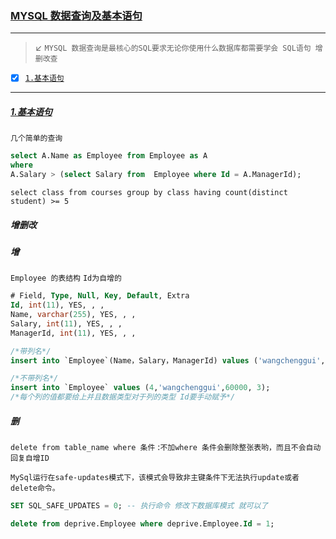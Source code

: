 ### [MYSQL 数据查询及基本语句](#top) <b id="top"></b>

-----
> :arrow_lower_left: `MYSQL 数据查询是最核心的SQL要求无论你使用什么数据库都需要学会 SQL语句 增删改查`

- [x] [`1.基本语句`](#aim1)


----
##### [1.基本语句](#top) <b id="aim1"></b>

`几个简单的查询`
```sql
select A.Name as Employee from Employee as A 
where 
A.Salary > (select Salary from  Employee where Id = A.ManagerId);
```

```mysql
select class from courses group by class having count(distinct student) >= 5
```

##### 增删改

##### 增
`Employee 的表结构` `Id为自增的`
```sql
# Field, Type, Null, Key, Default, Extra
Id, int(11), YES, , , 
Name, varchar(255), YES, , , 
Salary, int(11), YES, , , 
ManagerId, int(11), YES, , , 
```


```sql
/*带列名*/
insert into `Employee`(Name，Salary，ManagerId) values ('wangchenggui',60000, 3); /* Id 自动赋值*/

/*不带列名*/
insert into `Employee` values (4,'wangchenggui',60000, 3);
/*每个列的值都要给上并且数据类型对于列的类型 Id要手动赋予*/
```

##### 删
`delete from table_name where 条件` :`不加where 条件会删除整张表哟，而且不会自动回复自增ID`

`MySql运行在safe-updates模式下，该模式会导致非主键条件下无法执行update或者delete命令。`
```sql
SET SQL_SAFE_UPDATES = 0; -- 执行命令 修改下数据库模式 就可以了
```

```sql
delete from deprive.Employee where deprive.Employee.Id = 1;
```
